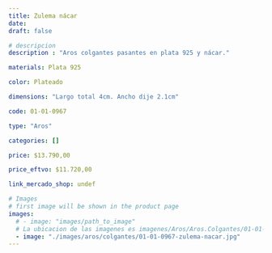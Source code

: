 ```yaml
---
title: Zulema nácar
date: 
draft: false

# descripcion
description : "Aros colgantes pasantes en plata 925 y nácar."

materials: Plata 925

color: Plateado

dimensions: "Largo total 4cm. Ancho dije 2.1cm"

code: 01-01-0967

type: "Aros"

categories: []

price: $13.790,00

price_eftvo: $11.720,00

link_mercado_shop: undef

# Images
# first image will be shown in the product page
images:
  # - image: "images/path_to_image"
  # La ubicacion de las imagenes es imagenes/Aros/Aros.Colgantes/01-01-0967-zulema-nacar
  - image: "./images/aros/colgantes/01-01-0967-zulema-nacar.jpg"
---
```

